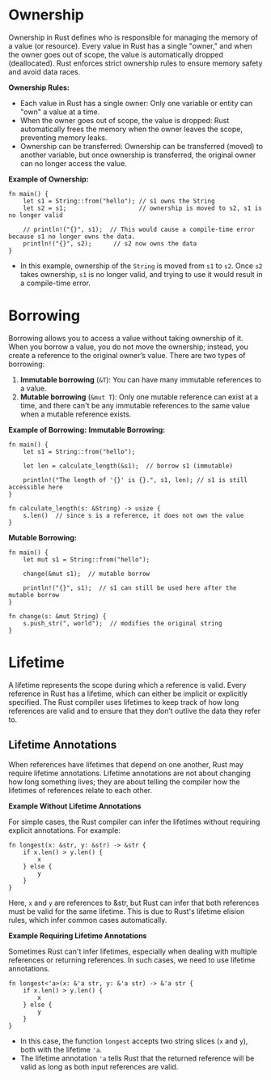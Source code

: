 # Ownership
Ownership in Rust defines who is responsible for managing the memory of a value (or resource). 
Every value in Rust has a single "owner," and when the owner goes out of scope, the value is automatically dropped (deallocated). 
Rust enforces strict ownership rules to ensure memory safety and avoid data races.

**Ownership Rules:**
- Each value in Rust has a single owner: Only one variable or entity can "own" a value at a time.
- When the owner goes out of scope, the value is dropped: Rust automatically frees the memory when the owner leaves the scope, preventing memory leaks.
- Ownership can be transferred: Ownership can be transferred (moved) to another variable, 
but once ownership is transferred, the original owner can no longer access the value.

**Example of Ownership:**
```
fn main() {
    let s1 = String::from("hello"); // s1 owns the String
    let s2 = s1;                    // ownership is moved to s2, s1 is no longer valid

    // println!("{}", s1);  // This would cause a compile-time error because s1 no longer owns the data.
    println!("{}", s2);      // s2 now owns the data
}
```
- In this example, ownership of the `String` is moved from `s1` to `s2`. 
Once `s2` takes ownership, `s1` is no longer valid, and trying to use it would result in a compile-time error.

# Borrowing
Borrowing allows you to access a value without taking ownership of it. When you borrow a value, you do not move the ownership; instead, you create a reference to the original owner’s value. There are two types of borrowing:

1. **Immutable borrowing** (`&T`): You can have many immutable references to a value.
2. **Mutable borrowing** (`&mut T`): Only one mutable reference can exist at a time, and there can't be any immutable references to the same value when a mutable reference exists.

**Example of Borrowing:**
**Immutable Borrowing:**
```
fn main() {
    let s1 = String::from("hello");
    
    let len = calculate_length(&s1);  // borrow s1 (immutable)
    
    println!("The length of '{}' is {}.", s1, len); // s1 is still accessible here
}

fn calculate_length(s: &String) -> usize {
    s.len()  // since s is a reference, it does not own the value
}
```
**Mutable Borrowing:**
```
fn main() {
    let mut s1 = String::from("hello");

    change(&mut s1);  // mutable borrow

    println!("{}", s1);  // s1 can still be used here after the mutable borrow
}

fn change(s: &mut String) {
    s.push_str(", world");  // modifies the original string
}
```

# Lifetime
A lifetime represents the scope during which a reference is valid. Every reference in Rust has a lifetime, which can either be implicit or explicitly specified. The Rust compiler uses lifetimes to keep track of how long references are valid and to ensure that they don’t outlive the data they refer to.

## Lifetime Annotations
When references have lifetimes that depend on one another, Rust may require lifetime annotations. Lifetime annotations are not about changing how long something lives; they are about telling the compiler how the lifetimes of references relate to each other.

**Example Without Lifetime Annotations**

For simple cases, the Rust compiler can infer the lifetimes without requiring explicit annotations. For example:
```
fn longest(x: &str, y: &str) -> &str {
    if x.len() > y.len() {
        x
    } else {
        y
    }
}
```
Here, `x` and `y` are references to &str, but Rust can infer that both references must be valid for the same lifetime. This is due to Rust's lifetime elision rules, which infer common cases automatically.

**Example Requiring Lifetime Annotations**

Sometimes Rust can't infer lifetimes, especially when dealing with multiple references or returning references. In such cases, we need to use lifetime annotations.
```
fn longest<'a>(x: &'a str, y: &'a str) -> &'a str {
    if x.len() > y.len() {
        x
    } else {
        y
    }
}
```
- In this case, the function `longest` accepts two string slices (`x` and `y`), both with the lifetime `'a`.
- The lifetime annotation `'a` tells Rust that the returned reference will be valid as long as both input references are valid.

